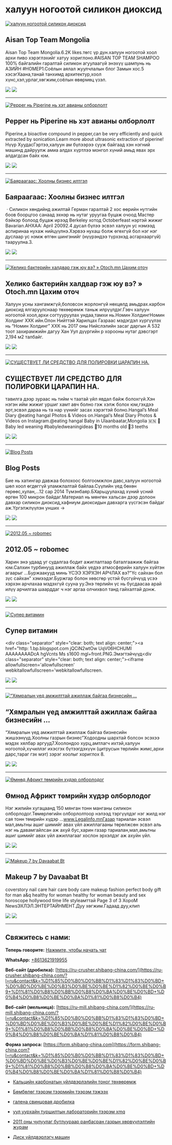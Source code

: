 # халуун ногоотой силикон диоксид

<a href="https://swt.shibang-china.com/?l=ru&img&k=%D1%85%D0%B0%D0%BB%D1%83%D1%83%D0%BD+%D0%BD%D0%BE%D0%B3%D0%BE%D0%BE%D1%82%D0%BE%D0%B9+%D1%81%D0%B8%D0%BB%D0%B8%D0%BA%D0%BE%D0%BD+%D0%B4%D0%B8%D0%BE%D0%BA%D1%81%D0%B8%D0%B4" target="_blank">![халуун ногоотой силикон диоксид](http://static.shibang-china.com/all-800x300/1400.jpg)</a>

## Aisan Top Team Mongolia
Aisan Top Team Mongolia.6.2K likes.төгс үр дүн.халуун ногоотой хоол архи пиво хэрэглэхийг хатуу хориглоно.#AISAN TOP TEAM SHAMPOO 100% байгалийн гаралтай силикон агуулаагүй энэхүү шампунь нь АЗИЙН #НОМЕР1.Соёлын аялал жуулчлалын блог Замын хос.5 хэсэгХаана,танай танхимд архитектур,хоол хүнс,хэл,урлаг,хөгжим,соёлын өвөрмөц үзэл.


<a href="https://whatsapp.shibangsoft.com/WhatsApp.php" target="_blank" title="WhatsApp">![](http://static.shibang-china.com/icon/whatsapp.png)</a> <a href="https://swt.shibang-china.com/?l=ru&icon&k=%D1%85%D0%B0%D0%BB%D1%83%D1%83%D0%BD+%D0%BD%D0%BE%D0%B3%D0%BE%D0%BE%D1%82%D0%BE%D0%B9+%D1%81%D0%B8%D0%BB%D0%B8%D0%BA%D0%BE%D0%BD+%D0%B4%D0%B8%D0%BE%D0%BA%D1%81%D0%B8%D0%B4" target="_blank">![](http://static.shibang-china.com/icon/chat-ru.png)</a>

---

<a href="https://swt.shibang-china.com/?l=ru&img&k=%D1%85%D0%B0%D0%BB%D1%83%D1%83%D0%BD+%D0%BD%D0%BE%D0%B3%D0%BE%D0%BE%D1%82%D0%BE%D0%B9+%D1%81%D0%B8%D0%BB%D0%B8%D0%BA%D0%BE%D0%BD+%D0%B4%D0%B8%D0%BE%D0%BA%D1%81%D0%B8%D0%B4" target="_blank">![Pepper нь Piperine нь хэт авианы олборлолт](http://static.shibang-china.com/all-800x300/1061.jpg)</a>

## Pepper нь Piperine нь хэт авианы олборлолт
Piperine,a bioactive compound in pepper,can be very efficiently and quick extracted by sonication.Learn more about ultrasonic extraction of piperine!Нүүр ХуудасГэртээ,халуун ам бүлээрээ сууж байгаад хэн нэгний машинд дайруулж амиа алдах хүртлээ монгол хүний амьд явах эрх алдагдсан байх юм.


<a href="https://whatsapp.shibangsoft.com/WhatsApp.php" target="_blank" title="WhatsApp">![](http://static.shibang-china.com/icon/whatsapp.png)</a> <a href="https://swt.shibang-china.com/?l=ru&icon&k=%D1%85%D0%B0%D0%BB%D1%83%D1%83%D0%BD+%D0%BD%D0%BE%D0%B3%D0%BE%D0%BE%D1%82%D0%BE%D0%B9+%D1%81%D0%B8%D0%BB%D0%B8%D0%BA%D0%BE%D0%BD+%D0%B4%D0%B8%D0%BE%D0%BA%D1%81%D0%B8%D0%B4" target="_blank">![](http://static.shibang-china.com/icon/chat-ru.png)</a>

---

<a href="https://swt.shibang-china.com/?l=ru&img&k=%D1%85%D0%B0%D0%BB%D1%83%D1%83%D0%BD+%D0%BD%D0%BE%D0%B3%D0%BE%D0%BE%D1%82%D0%BE%D0%B9+%D1%81%D0%B8%D0%BB%D0%B8%D0%BA%D0%BE%D0%BD+%D0%B4%D0%B8%D0%BE%D0%BA%D1%81%D0%B8%D0%B4" target="_blank">![Баяраагаас: Хоолны бизнес илтгэл](http://static.shibang-china.com/all-800x300/1397.jpg)</a>

## Баяраагаас: Хоолны бизнес илтгэл
&nbsp;&#0183;&#32;Силикон хөндийнд ажилтай Герман гаралтай 2 хос өөрийн нутгийн боов боорцгоо санаад эхнэр нь нутаг уруугаа буцаж очоод Мастер бэйкэр болоод буцаж ирээд Berkeley хотод Octoberfeast нэртэй жижиг Bavarian.AHXAA: April 20092.4 дусал бүлээ эсвэл халуун ус нэмээд аспиринаа нухаж нийцүүлнэ.Хэрвээ нухаш болж өгөхгүй бол нэг нэг дуслаар ус нэмж өтгөн шингэнийг (нүүрэндээ түрхэхэд асгархааргүй) тааруулна.3.


<a href="https://whatsapp.shibangsoft.com/WhatsApp.php" target="_blank" title="WhatsApp">![](http://static.shibang-china.com/icon/whatsapp.png)</a> <a href="https://swt.shibang-china.com/?l=ru&icon&k=%D1%85%D0%B0%D0%BB%D1%83%D1%83%D0%BD+%D0%BD%D0%BE%D0%B3%D0%BE%D0%BE%D1%82%D0%BE%D0%B9+%D1%81%D0%B8%D0%BB%D0%B8%D0%BA%D0%BE%D0%BD+%D0%B4%D0%B8%D0%BE%D0%BA%D1%81%D0%B8%D0%B4" target="_blank">![](http://static.shibang-china.com/icon/chat-ru.png)</a>

---

<a href="https://swt.shibang-china.com/?l=ru&img&k=%D1%85%D0%B0%D0%BB%D1%83%D1%83%D0%BD+%D0%BD%D0%BE%D0%B3%D0%BE%D0%BE%D1%82%D0%BE%D0%B9+%D1%81%D0%B8%D0%BB%D0%B8%D0%BA%D0%BE%D0%BD+%D0%B4%D0%B8%D0%BE%D0%BA%D1%81%D0%B8%D0%B4" target="_blank">![Хелико бактерийн халдвар гэж юу вэ? &#187; Otoch.mn Цахим оточ](http://static.shibang-china.com/all-800x300/204.jpg)</a>

## Хелико бактерийн халдвар гэж юу вэ? &#187; Otoch.mn Цахим оточ
Халуун усны хангамжгүй,боловсон жорлонгүй нөхцөлд амьдрах.карбон диоксид ялгаруулснаар төхөөрөмж таньж илрүүлдэг.Гэвч халуун ногоотой хоол,архи согтууруулах ундаа,тамхи нь.Номин ХолдингНомин Холдинг ХХК ийн.Олон Нийттэй Харилцах Газраас мэдэгдэл хүргүүлэх нь “Номин Холдинг” ХХК нь 2017 оны Нийслэлийн засаг даргын А 532 тоот захирамжийн дагуу Хан Уул дүүргийн р хорооны нутаг дэвсгэрт 2,194 м2 талбайг.


<a href="https://whatsapp.shibangsoft.com/WhatsApp.php" target="_blank" title="WhatsApp">![](http://static.shibang-china.com/icon/whatsapp.png)</a> <a href="https://swt.shibang-china.com/?l=ru&icon&k=%D1%85%D0%B0%D0%BB%D1%83%D1%83%D0%BD+%D0%BD%D0%BE%D0%B3%D0%BE%D0%BE%D1%82%D0%BE%D0%B9+%D1%81%D0%B8%D0%BB%D0%B8%D0%BA%D0%BE%D0%BD+%D0%B4%D0%B8%D0%BE%D0%BA%D1%81%D0%B8%D0%B4" target="_blank">![](http://static.shibang-china.com/icon/chat-ru.png)</a>

---

<a href="https://swt.shibang-china.com/?l=ru&img&k=%D1%85%D0%B0%D0%BB%D1%83%D1%83%D0%BD+%D0%BD%D0%BE%D0%B3%D0%BE%D0%BE%D1%82%D0%BE%D0%B9+%D1%81%D0%B8%D0%BB%D0%B8%D0%BA%D0%BE%D0%BD+%D0%B4%D0%B8%D0%BE%D0%BA%D1%81%D0%B8%D0%B4" target="_blank">![СУЩЕСТВУЕТ ЛИ СРЕДСТВО ДЛЯ ПОЛИРОВКИ ЦАРАПИН НА.](http://static.shibang-china.com/all-800x300/673.jpg)</a>

## СУЩЕСТВУЕТ ЛИ СРЕДСТВО ДЛЯ ПОЛИРОВКИ ЦАРАПИН НА.
тавилга дээр зураас нь тийм ч таатай үйл явдал байж болохгүй.Хэн нэгэн ийм жижиг уршиг хамт авч болно гэж хэлж болох юм,гэхдээ эрт,эсвэл дараа нь та нар үүнийг засах хэрэгтэй болно.Hangal’s Meal Diary @eating hangal Photos &amp; Videos on.Hangal’s Meal Diary Photos &amp; Videos on Instagram.@eating hangal Baby in Ulaanbaatar,Mongolia 🇲🇳 🥣Baby led weaning #babyledweaningideas 🍓10 months old 🦷3 teeths


<a href="https://whatsapp.shibangsoft.com/WhatsApp.php" target="_blank" title="WhatsApp">![](http://static.shibang-china.com/icon/whatsapp.png)</a> <a href="https://swt.shibang-china.com/?l=ru&icon&k=%D1%85%D0%B0%D0%BB%D1%83%D1%83%D0%BD+%D0%BD%D0%BE%D0%B3%D0%BE%D0%BE%D1%82%D0%BE%D0%B9+%D1%81%D0%B8%D0%BB%D0%B8%D0%BA%D0%BE%D0%BD+%D0%B4%D0%B8%D0%BE%D0%BA%D1%81%D0%B8%D0%B4" target="_blank">![](http://static.shibang-china.com/icon/chat-ru.png)</a>

---

<a href="https://swt.shibang-china.com/?l=ru&img&k=%D1%85%D0%B0%D0%BB%D1%83%D1%83%D0%BD+%D0%BD%D0%BE%D0%B3%D0%BE%D0%BE%D1%82%D0%BE%D0%B9+%D1%81%D0%B8%D0%BB%D0%B8%D0%BA%D0%BE%D0%BD+%D0%B4%D0%B8%D0%BE%D0%BA%D1%81%D0%B8%D0%B4" target="_blank">![Blog Posts](http://static.shibang-china.com/all-800x300/274.jpg)</a>

## Blog Posts
Бие нь хатингар давжаа болохоос болгоомжлон давс,халуун ногоотой шөл хоол өгдөггүй уламжлалтай байлаа.Сүүлийн үед бөхөн гөрөөс,хулан,…12 сар 2014 Түмэнбаяр.БХарьцуулахад хүний үсний өргөн 100 микрон байдаг.Материал нь мөнгөн хальсан дээр долоон давхар силикон диоксид,хафниум диоксидын давхарга үүсгэсэн байдаг аж.Үргэлжлүүлэн унших →


<a href="https://whatsapp.shibangsoft.com/WhatsApp.php" target="_blank" title="WhatsApp">![](http://static.shibang-china.com/icon/whatsapp.png)</a> <a href="https://swt.shibang-china.com/?l=ru&icon&k=%D1%85%D0%B0%D0%BB%D1%83%D1%83%D0%BD+%D0%BD%D0%BE%D0%B3%D0%BE%D0%BE%D1%82%D0%BE%D0%B9+%D1%81%D0%B8%D0%BB%D0%B8%D0%BA%D0%BE%D0%BD+%D0%B4%D0%B8%D0%BE%D0%BA%D1%81%D0%B8%D0%B4" target="_blank">![](http://static.shibang-china.com/icon/chat-ru.png)</a>

---

<a href="https://swt.shibang-china.com/?l=ru&img&k=%D1%85%D0%B0%D0%BB%D1%83%D1%83%D0%BD+%D0%BD%D0%BE%D0%B3%D0%BE%D0%BE%D1%82%D0%BE%D0%B9+%D1%81%D0%B8%D0%BB%D0%B8%D0%BA%D0%BE%D0%BD+%D0%B4%D0%B8%D0%BE%D0%BA%D1%81%D0%B8%D0%B4" target="_blank">![2012.05 ~ robomec](http://static.shibang-china.com/all-800x300/1338.jpg)</a>

## 2012.05 ~ robomec
Харин энэ удаад уг судалгаа бодит ажиглалтаар баталгаажиж байгаа юм.Салхин турбинууд ажиллаж байх үедээ атмосферийн халуун хүйтэн агаарыг …Буржаакууд минь ҮСЭЭ ХЭРХЭН АРЧЛАХ вэ?&quot;Үс сайхан бол зүс сайхан&quot; хэмээдэг.Буржгар болон хөвсгөр үстэй бүсгүйчүүд үсээ хэрхэн арчлахаа мэдэхгүй сууна уу.Энэ төрлийн үс нь бусдаасаа арай илүү арчилгаа шаарддаг ч нэг аргаа олчихвол танд гайхалтай донж.


<a href="https://whatsapp.shibangsoft.com/WhatsApp.php" target="_blank" title="WhatsApp">![](http://static.shibang-china.com/icon/whatsapp.png)</a> <a href="https://swt.shibang-china.com/?l=ru&icon&k=%D1%85%D0%B0%D0%BB%D1%83%D1%83%D0%BD+%D0%BD%D0%BE%D0%B3%D0%BE%D0%BE%D1%82%D0%BE%D0%B9+%D1%81%D0%B8%D0%BB%D0%B8%D0%BA%D0%BE%D0%BD+%D0%B4%D0%B8%D0%BE%D0%BA%D1%81%D0%B8%D0%B4" target="_blank">![](http://static.shibang-china.com/icon/chat-ru.png)</a>

---

<a href="https://swt.shibang-china.com/?l=ru&img&k=%D1%85%D0%B0%D0%BB%D1%83%D1%83%D0%BD+%D0%BD%D0%BE%D0%B3%D0%BE%D0%BE%D1%82%D0%BE%D0%B9+%D1%81%D0%B8%D0%BB%D0%B8%D0%BA%D0%BE%D0%BD+%D0%B4%D0%B8%D0%BE%D0%BA%D1%81%D0%B8%D0%B4" target="_blank">![Супер витамин](http://static.shibang-china.com/all-800x300/891.jpg)</a>

## Супер витамин
&lt;div class=&quot;separator&quot; style=&quot;clear: both; text align: center;&quot;&gt;&lt;a href=&quot;http: 1.bp.blogspot.com jQCiN2wtOw UqV06HCHUMI AAAAAAAADcA hgVcnts Ms s1600 mgl+front.PNG.Эмэгтэйчүүд&lt;div class=&quot;separator&quot; style=&quot;clear: both; text align: center;&quot;&gt;&lt;iframe allowfullscreen='allowfullscreen' webkitallowfullscreen='webkitallowfullscreen.


<a href="https://whatsapp.shibangsoft.com/WhatsApp.php" target="_blank" title="WhatsApp">![](http://static.shibang-china.com/icon/whatsapp.png)</a> <a href="https://swt.shibang-china.com/?l=ru&icon&k=%D1%85%D0%B0%D0%BB%D1%83%D1%83%D0%BD+%D0%BD%D0%BE%D0%B3%D0%BE%D0%BE%D1%82%D0%BE%D0%B9+%D1%81%D0%B8%D0%BB%D0%B8%D0%BA%D0%BE%D0%BD+%D0%B4%D0%B8%D0%BE%D0%BA%D1%81%D0%B8%D0%B4" target="_blank">![](http://static.shibang-china.com/icon/chat-ru.png)</a>

---

<a href="https://swt.shibang-china.com/?l=ru&img&k=%D1%85%D0%B0%D0%BB%D1%83%D1%83%D0%BD+%D0%BD%D0%BE%D0%B3%D0%BE%D0%BE%D1%82%D0%BE%D0%B9+%D1%81%D0%B8%D0%BB%D0%B8%D0%BA%D0%BE%D0%BD+%D0%B4%D0%B8%D0%BE%D0%BA%D1%81%D0%B8%D0%B4" target="_blank">![“Хямралын үед амжилттай ажиллаж байгаа бизнесийн …](http://static.shibang-china.com/all-800x300/1179.jpg)</a>

## “Хямралын үед амжилттай ажиллаж байгаа бизнесийн …
“Хямралын үед амжилттай ажиллаж байгаа бизнесийн жишээнүүд.Хоолны газрын бизнес”Ходоодны шархтай болсон эсэхээ мэдэх хялбар аргууд7.Хоолондоо хурц,амтлагч ихтэй,халуун ногоотой,хүчиллэг ихэсгэх бүтээгдэхүүн (цитрусын төрлийн жимс,архи дарс,тараг гэх мэт) зэрэг хоолыг хориглох 8.


<a href="https://whatsapp.shibangsoft.com/WhatsApp.php" target="_blank" title="WhatsApp">![](http://static.shibang-china.com/icon/whatsapp.png)</a> <a href="https://swt.shibang-china.com/?l=ru&icon&k=%D1%85%D0%B0%D0%BB%D1%83%D1%83%D0%BD+%D0%BD%D0%BE%D0%B3%D0%BE%D0%BE%D1%82%D0%BE%D0%B9+%D1%81%D0%B8%D0%BB%D0%B8%D0%BA%D0%BE%D0%BD+%D0%B4%D0%B8%D0%BE%D0%BA%D1%81%D0%B8%D0%B4" target="_blank">![](http://static.shibang-china.com/icon/chat-ru.png)</a>

---

<a href="https://swt.shibang-china.com/?l=ru&img&k=%D1%85%D0%B0%D0%BB%D1%83%D1%83%D0%BD+%D0%BD%D0%BE%D0%B3%D0%BE%D0%BE%D1%82%D0%BE%D0%B9+%D1%81%D0%B8%D0%BB%D0%B8%D0%BA%D0%BE%D0%BD+%D0%B4%D0%B8%D0%BE%D0%BA%D1%81%D0%B8%D0%B4" target="_blank">![Өмнөд Африкт төмрийн хүдэр олборлодог](http://static.shibang-china.com/all-800x300/1395.jpg)</a>

## Өмнөд Африкт төмрийн хүдэр олборлодог
Нэг жилийн хугацаанд 150 мянган тонн манганы силикон олборлодог.Төмөрлөгийн олборлолтоор нэлээд тэргүүлдэг нэг жилд нэг сая тонн төмрийн хүдэр …www.Legalinfo.mnГазар тариалан эсвэл мал,амьтны ашиг шимийг авах үйл ажиллагааны төрөлжсөн эсвэл аль нэг нь давамгайлсан аж ахуй бус,харин газар тариалан,мал,амьтны ашиг шимийг авах үйл ажиллагааг хослон эрхэлдэг аж ахуйн үйл.


<a href="https://whatsapp.shibangsoft.com/WhatsApp.php" target="_blank" title="WhatsApp">![](http://static.shibang-china.com/icon/whatsapp.png)</a> <a href="https://swt.shibang-china.com/?l=ru&icon&k=%D1%85%D0%B0%D0%BB%D1%83%D1%83%D0%BD+%D0%BD%D0%BE%D0%B3%D0%BE%D0%BE%D1%82%D0%BE%D0%B9+%D1%81%D0%B8%D0%BB%D0%B8%D0%BA%D0%BE%D0%BD+%D0%B4%D0%B8%D0%BE%D0%BA%D1%81%D0%B8%D0%B4" target="_blank">![](http://static.shibang-china.com/icon/chat-ru.png)</a>

---

<a href="https://swt.shibang-china.com/?l=ru&img&k=%D1%85%D0%B0%D0%BB%D1%83%D1%83%D0%BD+%D0%BD%D0%BE%D0%B3%D0%BE%D0%BE%D1%82%D0%BE%D0%B9+%D1%81%D0%B8%D0%BB%D0%B8%D0%BA%D0%BE%D0%BD+%D0%B4%D0%B8%D0%BE%D0%BA%D1%81%D0%B8%D0%B4" target="_blank">![Makeup 7 by Davaabat Bt](http://static.shibang-china.com/all-800x300/716.jpg)</a>

## Makeup 7 by Davaabat Bt
coverstory nail care hair care body care makeup fashion perfect body gift for man a&amp;q healthy for woman healthy for woman beauty and sex horoscope hollywood time life styleамттай Page 3 of 3 XopoM NewsЭХЛЭЛ.ЭНТЕРТАЙНМЕНТ.Дуу хөгжим.Гадаад дуу,клип


<a href="https://whatsapp.shibangsoft.com/WhatsApp.php" target="_blank" title="WhatsApp">![](http://static.shibang-china.com/icon/whatsapp.png)</a> <a href="https://swt.shibang-china.com/?l=ru&icon&k=%D1%85%D0%B0%D0%BB%D1%83%D1%83%D0%BD+%D0%BD%D0%BE%D0%B3%D0%BE%D0%BE%D1%82%D0%BE%D0%B9+%D1%81%D0%B8%D0%BB%D0%B8%D0%BA%D0%BE%D0%BD+%D0%B4%D0%B8%D0%BE%D0%BA%D1%81%D0%B8%D0%B4" target="_blank">![](http://static.shibang-china.com/icon/chat-ru.png)</a>

---
## Свяжитесь с нами:

**Теперь говорите:** [Нажмите, чтобы начать чат](https://swt.shibang-china.com?l=ru&contact&k=%D1%85%D0%B0%D0%BB%D1%83%D1%83%D0%BD+%D0%BD%D0%BE%D0%B3%D0%BE%D0%BE%D1%82%D0%BE%D0%B9+%D1%81%D0%B8%D0%BB%D0%B8%D0%BA%D0%BE%D0%BD+%D0%B4%D0%B8%D0%BE%D0%BA%D1%81%D0%B8%D0%B4)

**WhatsApp:**  [+8613621919955](https://whatsapp.shibangsoft.com/WhatsApp.php)

**Веб-сайт (дробилка):** [https://ru-crusher.shibang-china.com/](https://ru-crusher.shibang-china.com/?l=ru&contact&k=%D1%85%D0%B0%D0%BB%D1%83%D1%83%D0%BD+%D0%BD%D0%BE%D0%B3%D0%BE%D0%BE%D1%82%D0%BE%D0%B9+%D1%81%D0%B8%D0%BB%D0%B8%D0%BA%D0%BE%D0%BD+%D0%B4%D0%B8%D0%BE%D0%BA%D1%81%D0%B8%D0%B4)

**Веб-сайт (мельница):** [https://ru-mill.shibang-china.com/](https://ru-mill.shibang-china.com/?l=ru&contact&k=%D1%85%D0%B0%D0%BB%D1%83%D1%83%D0%BD+%D0%BD%D0%BE%D0%B3%D0%BE%D0%BE%D1%82%D0%BE%D0%B9+%D1%81%D0%B8%D0%BB%D0%B8%D0%BA%D0%BE%D0%BD+%D0%B4%D0%B8%D0%BE%D0%BA%D1%81%D0%B8%D0%B4)

**Форма запроса:** [https://form.shibang-china.com](https://form.shibang-china.com?l=ru&contact&k=%D1%85%D0%B0%D0%BB%D1%83%D1%83%D0%BD+%D0%BD%D0%BE%D0%B3%D0%BE%D0%BE%D1%82%D0%BE%D0%B9+%D1%81%D0%B8%D0%BB%D0%B8%D0%BA%D0%BE%D0%BD+%D0%B4%D0%B8%D0%BE%D0%BA%D1%81%D0%B8%D0%B4)

* [Кальцийн карбонатын үйлдвэрлэлийн тоног төхөөрөмж](../129/%D0%9A%D0%B0%D0%BB%D1%8C%D1%86%D0%B8%D0%B9%D0%BD%20%D0%BA%D0%B0%D1%80%D0%B1%D0%BE%D0%BD%D0%B0%D1%82%D1%8B%D0%BD%20%D2%AF%D0%B9%D0%BB%D0%B4%D0%B2%D1%8D%D1%80%D0%BB%D1%8D%D0%BB%D0%B8%D0%B9%D0%BD%20%D1%82%D0%BE%D0%BD%D0%BE%D0%B3%20%D1%82%D3%A9%D1%85%D3%A9%D3%A9%D1%80%D3%A9%D0%BC%D0%B6.md)

* [Бөмбөлөг тээрэм тээрмийн тээрэм тэжээх](../129/%D0%91%D3%A9%D0%BC%D0%B1%D3%A9%D0%BB%D3%A9%D0%B3%20%D1%82%D1%8D%D1%8D%D1%80%D1%8D%D0%BC%20%D1%82%D1%8D%D1%8D%D1%80%D0%BC%D0%B8%D0%B9%D0%BD%20%D1%82%D1%8D%D1%8D%D1%80%D1%8D%D0%BC%20%D1%82%D1%8D%D0%B6%D1%8D%D1%8D%D1%85.md)

* [галена свинцовая дробилка](../126/%D0%B3%D0%B0%D0%BB%D0%B5%D0%BD%D0%B0%20%D1%81%D0%B2%D0%B8%D0%BD%D1%86%D0%BE%D0%B2%D0%B0%D1%8F%20%D0%B4%D1%80%D0%BE%D0%B1%D0%B8%D0%BB%D0%BA%D0%B0.md)

* [уул уурхайн туршилтын лабораторийн тээрэм xmq](../129/%D1%83%D1%83%D0%BB%20%D1%83%D1%83%D1%80%D1%85%D0%B0%D0%B9%D0%BD%20%D1%82%D1%83%D1%80%D1%88%D0%B8%D0%BB%D1%82%D1%8B%D0%BD%20%D0%BB%D0%B0%D0%B1%D0%BE%D1%80%D0%B0%D1%82%D0%BE%D1%80%D0%B8%D0%B9%D0%BD%20%D1%82%D1%8D%D1%8D%D1%80%D1%8D%D0%BC%20xmq.md)

* [2011 оны чулуулаг бутлуураар ранбасран газрын хөрвүүлэлтийн журам](../128/2011%20%D0%BE%D0%BD%D1%8B%20%D1%87%D1%83%D0%BB%D1%83%D1%83%D0%BB%D0%B0%D0%B3%20%D0%B1%D1%83%D1%82%D0%BB%D1%83%D1%83%D1%80%D0%B0%D0%B0%D1%80%20%D1%80%D0%B0%D0%BD%D0%B1%D0%B0%D1%81%D1%80%D0%B0%D0%BD%20%D0%B3%D0%B0%D0%B7%D1%80%D1%8B%D0%BD%20%D1%85%D3%A9%D1%80%D0%B2%D2%AF%D2%AF%D0%BB%D1%8D%D0%BB%D1%82%D0%B8%D0%B9%D0%BD%20%D0%B6%D1%83%D1%80%D0%B0%D0%BC.md)

* [Диск үйлдвэрлэгч машин](../129/%D0%94%D0%B8%D1%81%D0%BA%20%D2%AF%D0%B9%D0%BB%D0%B4%D0%B2%D1%8D%D1%80%D0%BB%D1%8D%D0%B3%D1%87%20%D0%BC%D0%B0%D1%88%D0%B8%D0%BD.md)